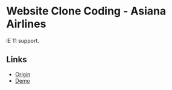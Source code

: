 # Website Clone Coding - Asiana Airlines

IE 11 support.

## Links

- [Origin](https://flyasiana.com/C/KR/KO/index)
- [Demo]()
